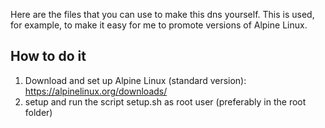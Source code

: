Here are the files that you can use to make this dns yourself. This is used, for example, to make it easy for me to promote versions of Alpine Linux.

## How to do it
1) Download and set up Alpine Linux (standard version): https://alpinelinux.org/downloads/
2) setup and run the script setup.sh as root user (preferably in the root folder)